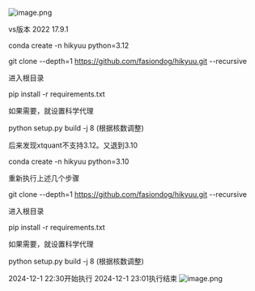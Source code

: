 ![image.png](https://gitee.com/hxc8/images9/raw/master/img/202412012134506.png)


vs版本 2022 17.9.1

conda create -n hikyuu python=3.12


git clone --depth=1 https://github.com/fasiondog/hikyuu.git --recursive

进入根目录

pip install -r requirements.txt

如果需要，就设置科学代理

python setup.py build -j 8  (根据核数调整)

后来发现xtquant不支持3.12。又退到3.10

conda create -n hikyuu python=3.10

重新执行上述几个步骤


git clone --depth=1 https://github.com/fasiondog/hikyuu.git --recursive

进入根目录

pip install -r requirements.txt

如果需要，就设置科学代理

python setup.py build -j 8  (根据核数调整)

2024-12-1 22:30开始执行
2024-12-1 23:01执行结束
![image.png](https://gitee.com/hxc8/images9/raw/master/img/202412012303302.png)











